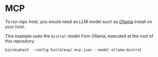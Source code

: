 # MCP

To run mpc host, you would need an LLM model such as [Ollama](https://ollama.com/) install on your host.

This example uses the `mistral` model from Ollama, executed at the root of this repository:
```
bin/mcphost --config build/mcp/.mcp.json --model ollama:mistral
```
